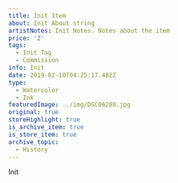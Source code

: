 ```yaml
---
title: Init Item
about: Init About string
artistNotes: Init Notes. Notes about the item
price: '2'
tags:
  - Init Tag
  - Commission
info: Init
date: 2019-02-10T04:25:17.482Z
type:
  - Watercolor
  - Ink
featuredImage: ../img/DSC06288.jpg
original: true
storeHighlight: true
is_archive_item: true
is_store_item: true
archive_topic:
  - History
---
```

Init

